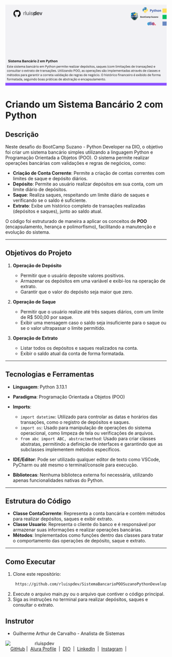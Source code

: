 ![Template rluipdev](rluispdev(5).png)

# Criando um Sistema Bancário 2 com Python

## Descrição

Neste desafio do BootCamp Suzano - Python Developer na DIO, o objetivo foi criar um sistema bancário simples utilizando a linguagem Python e Programação Orientada a Objetos (POO). O sistema permite realizar operações bancárias com validações e regras de negócios, como:

- **Criação de Conta Corrente**: Permite a criação de contas correntes com limites de saque e depósito diários.
- **Depósito**: Permite ao usuário realizar depósitos em sua conta, com um limite diário de depósitos.
- **Saque**: Realiza saques, respeitando um limite diário de saques e verificando se o saldo é suficiente.
- **Extrato**: Exibe um histórico completo de transações realizadas (depósitos e saques), junto ao saldo atual.

O código foi estruturado de maneira a aplicar os conceitos de **POO** (encapsulamento, herança e polimorfismo), facilitando a manutenção e evolução do sistema.

---

## Objetivos do Projeto

1. **Operação de Depósito**
   - Permitir que o usuário deposite valores positivos.
   - Armazenar os depósitos em uma variável e exibi-los na operação de extrato.
   - Garantir que o valor do depósito seja maior que zero.

2. **Operação de Saque**
   - Permitir que o usuário realize até três saques diários, com um limite de R$ 500,00 por saque.
   - Exibir uma mensagem caso o saldo seja insuficiente para o saque ou se o valor ultrapassar o limite permitido.

3. **Operação de Extrato**
   - Listar todos os depósitos e saques realizados na conta.
   - Exibir o saldo atual da conta de forma formatada.

---

## Tecnologias e Ferramentas

- **Linguagem**: Python 3.13.1
- **Paradigma**: Programação Orientada a Objetos (POO)
- **Imports**:
  - `import datetime`: Utilizado para controlar as datas e horários das transações, como o registro de depósitos e saques.
  - `import os`: Usado para manipulação de operações do sistema operacional, como limpeza de tela ou verificações de arquivos.
  - `from abc import ABC, abstractmethod`: Usado para criar classes abstratas, permitindo a definição de interfaces e garantindo que as subclasses implementem métodos específicos.
  
- **IDE/Editor**: Pode ser utilizado qualquer editor de texto como VSCode, PyCharm ou até mesmo o terminal/console para execução.
- **Bibliotecas**: Nenhuma biblioteca externa foi necessária, utilizando apenas funcionalidades nativas do Python.

---

## Estrutura do Código

- **Classe ContaCorrente**: Representa a conta bancária e contém métodos para realizar depósitos, saques e exibir extrato.
- **Classe Usuario**: Representa o cliente do banco e é responsável por armazenar suas informações e realizar operações bancárias.
- **Métodos**: Implementados como funções dentro das classes para tratar o comportamento das operações de depósito, saque e extrato.

---

## Como Executar

1. Clone este repositório:
   ```bash
    https://github.com/rluispdev/SistemaBancarioPOOSuzanoPythonDeveloperDIO


2.	Execute o arquivo main.py ou o arquivo que contiver o código principal.
3.	Siga as instruções no terminal para realizar depósitos, saques e consultar o extrato.


## Instrutor

- Guilherme Arthur de Carvalho - Analista de Sistemas


<p>
    <img 
      align=left 
      margin=10 
      width=80 
      src="https://avatars.githubusercontent.com/u/128305083?s=96&v=4"
    />
    <p>&nbsp&nbsp&nbsprluispdev<br>
    &nbsp&nbsp&nbsp
    <a href="https://github.com/rluispdev">
    GitHub</a>&nbsp;|&nbsp;
     <a href="https://cursos.alura.com.br/user/rluisp"> Alura Profile</a>
&nbsp;|&nbsp;
       <a href="https://www.dio.me/users/rluispdev">DIO</a>
&nbsp;|&nbsp;      
    <a href="https://www.linkedin.com/in/rafael-luis-gonzaga-b11634186/">LinkedIn</a>
&nbsp;|&nbsp;
    <a href="https://www.instagram.com/rluispdevs?igsh=cnoxenpmaHY1amE0&utm_source=qr">
    Instagram</a>
&nbsp;|&nbsp;</p>
</p>
<br/><br/>
<p>
 

